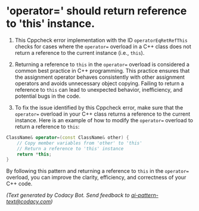 # 'operator=' should return reference to 'this' instance.

1. This Cppcheck error implementation with the ID `operatorEqRetRefThis` checks for cases where the `operator=` overload in a C++ class does not return a reference to the current instance (i.e., `this`). 

2. Returning a reference to `this` in the `operator=` overload is considered a common best practice in C++ programming. This practice ensures that the assignment operator behaves consistently with other assignment operators and avoids unnecessary object copying. Failing to return a reference to `this` can lead to unexpected behavior, inefficiency, and potential bugs in the code.

3. To fix the issue identified by this Cppcheck error, make sure that the `operator=` overload in your C++ class returns a reference to the current instance. Here is an example of how to modify the `operator=` overload to return a reference to `this`:

```cpp
ClassName& operator=(const ClassName& other) {
    // Copy member variables from 'other' to 'this'
    // Return a reference to 'this' instance
    return *this;
}
```

By following this pattern and returning a reference to `this` in the `operator=` overload, you can improve the clarity, efficiency, and correctness of your C++ code.

_(Text generated by Codacy Bot. Send feedback to ai-pattern-text@codacy.com)_
